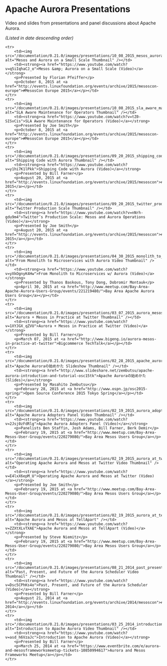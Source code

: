 # Apache Aurora Presentations
Video and slides from presentations and panel discussions about Apache Aurora.

_(Listed in date descending order)_

<table>

	<tr>
		<td><img src="/documentation/0.21.0/images/presentations/10_08_2015_mesos_aurora_on_a_small_scale_thumb.png" alt="Mesos and Aurora on a Small Scale Thumbnail" /></td>
		<td><strong><a href="https://www.youtube.com/watch?v=q5iIqhaCJ_o">Mesos &amp; Aurora on a Small Scale (Video)</a></strong>
		<p>Presented by Florian Pfeiffer</p>
		<p>October 8, 2015 at <a href="http://events.linuxfoundation.org/events/archive/2015/mesoscon-europe">#MesosCon Europe 2015</a></p></td>
	</tr>
	<tr>
		<td><img src="/documentation/0.21.0/images/presentations/10_08_2015_sla_aware_maintenance_for_operators_thumb.png" alt="SLA Aware Maintenance for Operators Thumbnail" /></td>
		<td><strong><a href="https://www.youtube.com/watch?v=tZ0-SISvCis">SLA Aware Maintenance for Operators (Video)</a></strong>
		<p>Presented by Joe Smith</p>
		<p>October 8, 2015 at <a href="http://events.linuxfoundation.org/events/archive/2015/mesoscon-europe">#MesosCon Europe 2015</a></p></td>
	</tr>
	<tr>
		<td><img src="/documentation/0.21.0/images/presentations/09_20_2015_shipping_code_with_aurora_thumb.png" alt="Shipping Code with Aurora Thumbnail" /></td>
		<td><strong><a href="https://www.youtube.com/watch?v=y1hi7K1lPkk">Shipping Code with Aurora (Video)</a></strong>
		<p>Presented by Bill Farner</p>
		<p>August 20, 2015 at <a href="http://events.linuxfoundation.org/events/archive/2015/mesoscon">#MesosCon 2015</a></p></td>
	</tr>
	<tr>
		<td><img src="/documentation/0.21.0/images/presentations/09_20_2015_twitter_production_scale_thumb.png" alt="Twitter Production Scale Thumbnail" /></td>
		<td><strong><a href="https://www.youtube.com/watch?v=nNrh-gdu9m4">Twitter’s Production Scale: Mesos and Aurora Operations (Video)</a></strong>
		<p>Presented by Joe Smith</p>
		<p>August 20, 2015 at <a href="http://events.linuxfoundation.org/events/archive/2015/mesoscon">#MesosCon 2015</a></p></td>
	</tr>
	<tr>
		<td><img src="/documentation/0.21.0/images/presentations/04_30_2015_monolith_to_microservices_thumb.png" alt="From Monolith to Microservices with Aurora Video Thumbnail" /></td>
		<td><strong><a href="https://www.youtube.com/watch?v=yXkOgnyK4Hw">From Monolith to Microservices w/ Aurora (Video)</a></strong>
		<p>Presented by Thanos Baskous, Tony Dong, Dobromir Montauk</p>
		<p>April 30, 2015 at <a href="http://www.meetup.com/Bay-Area-Apache-Aurora-Users-Group/events/221219480/">Bay Area Apache Aurora Users Group</a></p></td>
	</tr>
	<tr>
		<td><img src="/documentation/0.21.0/images/presentations/03_07_2015_aurora_mesos_in_practice_at_twitter_thumb.png" alt="Aurora + Mesos in Practice at Twitter Thumbnail" /></td>
		<td><strong><a href="https://www.youtube.com/watch?v=1XYJGX_qZVU">Aurora + Mesos in Practice at Twitter (Video)</a></strong>
		<p>Presented by Bill Farner</p>
		<p>March 07, 2015 at <a href="http://www.bigeng.io/aurora-mesos-in-practice-at-twitter">Bigcommerce TechTalk</a></p></td>
	</tr>
	<tr>
		<td><img src="/documentation/0.21.0/images/presentations/02_28_2015_apache_aurora_thumb.png" alt="Apache Auroraの始めかた Slideshow Thumbnail" /></td>
		<td><strong><a href="http://www.slideshare.net/zembutsu/apache-aurora-introduction-and-tutorial-osc15tk">Apache Auroraの始めかた (Slides)</a></strong>
		<p>Presented by Masahito Zembutsu</p>
		<p>February 28, 2015 at <a href="http://www.ospn.jp/osc2015-spring/">Open Source Conference 2015 Tokyo Spring</a></p></td>
	</tr>
	<tr>
		<td><img src="/documentation/0.21.0/images/presentations/02_19_2015_aurora_adopters_panel_thumb.png" alt="Apache Aurora Adopters Panel Video Thumbnail" /></td>
		<td><strong><a href="https://www.youtube.com/watch?v=2Jsj0zFdRlg">Apache Aurora Adopters Panel (Video)</a></strong>
		<p>Panelists Ben Staffin, Josh Adams, Bill Farner, Berk Demir</p>
		<p>February 19, 2015 at <a href="http://www.meetup.com/Bay-Area-Mesos-User-Group/events/220279080/">Bay Area Mesos Users Group</a></p></td>
	</tr>
	<tr>
		<td><img src="/documentation/0.21.0/images/presentations/02_19_2015_aurora_at_twitter_thumb.png" alt="Operating Apache Aurora and Mesos at Twitter Video Thumbnail" /></td>
		<td><strong><a href="https://www.youtube.com/watch?v=E4lxX6epM_U">Operating Apache Aurora and Mesos at Twitter (Video)</a></strong>
		<p>Presented by Joe Smith</p>
		<p>February 19, 2015 at <a href="http://www.meetup.com/Bay-Area-Mesos-User-Group/events/220279080/">Bay Area Mesos Users Group</a></p></td>
	</tr>
	<tr>
		<td><img src="/documentation/0.21.0/images/presentations/02_19_2015_aurora_at_tellapart_thumb.png" alt="Apache Aurora and Mesos at TellApart" /></td>
		<td><strong><a href="https://www.youtube.com/watch?v=ZZXtXLvTXAE">Apache Aurora and Mesos at TellApart (Video)</a></strong>
		<p>Presented by Steve Niemitz</p>
		<p>February 19, 2015 at <a href="http://www.meetup.com/Bay-Area-Mesos-User-Group/events/220279080/">Bay Area Mesos Users Group</a></p></td>
	</tr>
	<tr>
		<td><img src="/documentation/0.21.0/images/presentations/08_21_2014_past_present_future_thumb.png" alt="Past, Present, and Future of the Aurora Scheduler Video Thumbnail" /></td>
		<td><strong><a href="https://www.youtube.com/watch?v=Dsc5CPhKs4o">Past, Present, and Future of the Aurora Scheduler (Video)</a></strong>
		<p>Presented by Bill Farner</p>
		<p>August 21, 2014 at <a href="http://events.linuxfoundation.org/events/archive/2014/mesoscon">#MesosCon 2014</a></p></td>
	</tr>
	<tr>
		<td><img src="/documentation/0.21.0/images/presentations/03_25_2014_introduction_to_aurora_thumb.png" alt="Introduction to Apache Aurora Video Thumbnail" /></td>
		<td><strong><a href="https://www.youtube.com/watch?v=asd_h6VzaJc">Introduction to Apache Aurora (Video)</a></strong>
		<p>Presented by Bill Farner</p>
		<p>March 25, 2014 at <a href="https://www.eventbrite.com/e/aurora-and-mesosframeworksmeetup-tickets-10850994617">Aurora and Mesos Frameworks Meetup</a></p></td>
	</tr>
</table>

